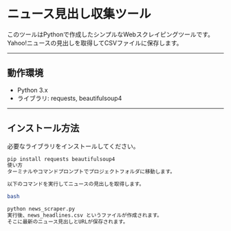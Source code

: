 # ニュース見出し収集ツール

このツールはPythonで作成したシンプルなWebスクレイピングツールです。  
Yahoo!ニュースの見出しを取得してCSVファイルに保存します。

---

## 動作環境

- Python 3.x  
- ライブラリ: requests, beautifulsoup4

---

## インストール方法

必要なライブラリをインストールしてください。

```bash
pip install requests beautifulsoup4
使い方
ターミナルやコマンドプロンプトでプロジェクトフォルダに移動します。

以下のコマンドを実行してニュースの見出しを取得します。

bash

python news_scraper.py
実行後、news_headlines.csv というファイルが作成されます。
そこに最新のニュース見出しとURLが保存されます。

